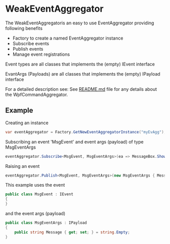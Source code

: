# WeakEventAggregator

The WeakEventAggregatoris an easy to use EventAggregator providing following benefits
- Factory to create a named EventAggregator instance
- Subscribe events
- Publish events
- Manage event registrations

Event types are all classes that implements the (empty) IEvent interface

EvantArgs (Payloads) are all classes that implements the (empty) IPayload interface

For a detailed description see:
See [README.md](https://github.com/MarcArmbruster/WeakEventAggregator/blob/master/README.md) file for any details about the WpfCommandAggregator.

## Example
Creating an instance
```C#
var eventAggregator = Factory.GetNewEventAggregatorInstance("myEvAgg");
```

Subscribing an event 'MsgEvent' and event args (payload) of type MsgEventArgs
```C#
eventAggregator.Subscribe<MsgEvent, MsgEventArgs>(ea => MessageBox.Show(ea.Message));
```

Raising an event
```C#
eventAggregator.Publish<MsgEvent, MsgEventArgs>(new MsgEventArgs { Message = "Test" });
```

This example uses the event
```C#
public class MsgEvent : IEvent
{
}
```

and the event args (payload)
```C#
public class MsgEventArgs : IPayload
{
    public string Message { get; set; } = string.Empty;
}
```
